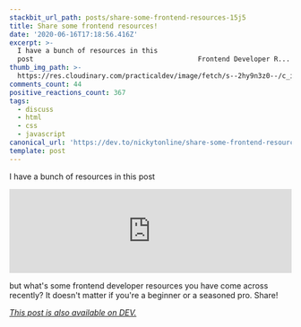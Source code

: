 ```yaml
---
stackbit_url_path: posts/share-some-frontend-resources-15j5
title: Share some frontend resources!
date: '2020-06-16T17:18:56.416Z'
excerpt: >-
  I have a bunch of resources in this
  post                                         Frontend Developer R...
thumb_img_path: >-
  https://res.cloudinary.com/practicaldev/image/fetch/s--2hy9n3z0--/c_imagga_scale,f_auto,fl_progressive,h_420,q_auto,w_1000/https://dev-to-uploads.s3.amazonaws.com/i/1hz3sarb4dof2gvtunbr.png
comments_count: 44
positive_reactions_count: 367
tags:
  - discuss
  - html
  - css
  - javascript
canonical_url: 'https://dev.to/nickytonline/share-some-frontend-resources-15j5'
template: post
---
```

I have a bunch of resources in this post


<iframe class="liquidTag" src="https://dev.to/embed/link?args=https%3A%2F%2Fdev.to%2Fnickytonline%2Ffrontend-developer-resources-246j" style="border: 0; width: 100%;"></iframe>


but what's some frontend developer resources you have come across recently? It doesn't matter if you're a beginner or a seasoned pro. Share!

*[This post is also available on DEV.](https://dev.to/nickytonline/share-some-frontend-resources-15j5)*


<script>
const parent = document.getElementsByTagName('head')[0];
const script = document.createElement('script');
script.type = 'text/javascript';
script.src = 'https://cdnjs.cloudflare.com/ajax/libs/iframe-resizer/4.1.1/iframeResizer.min.js';
script.charset = 'utf-8';
script.onload = function() {
    window.iFrameResize({}, '.liquidTag');
};
parent.appendChild(script);
</script>    
